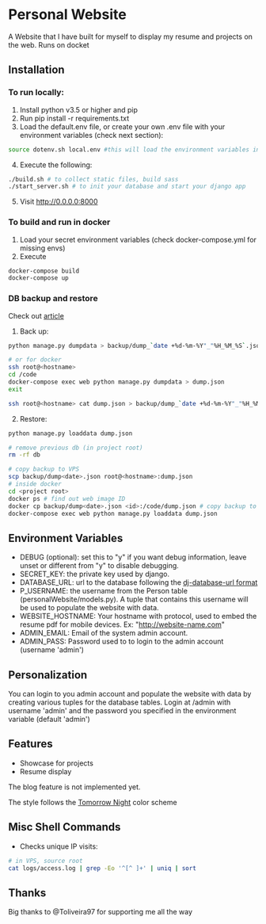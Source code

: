 # Personal Website 

A Website that I have built for myself to display my resume and projects on the web. 
Runs on docket

## Installation

### To run locally:

1. Install python v3.5 or higher and pip
2. Run pip install -r requirements.txt
3. Load the default.env file, or create your own .env file with your environment variables (check next section):
```bash
source dotenv.sh local.env #this will load the environment variables in default.env
```
4. Execute the following:
```bash
./build.sh # to collect static files, build sass
./start_server.sh # to init your database and start your django app
```
5. Visit http://0.0.0.0:8000

### To build and run in docker

1. Load your secret environment variables (check docker-compose.yml for missing envs)
2. Execute
```bash
docker-compose build
docker-compose up
```

### DB backup and restore

Check out [article](http://deephacks.com/articles/entry/django-backups-dumpdata-versus-sql-dump-postgresql-and-mysql/) 

1. Back up:
```bash
python manage.py dumpdata > backup/dump_`date +%d-%m-%Y"_"%H_%M_%S`.json

# or for docker
ssh root@<hostname>
cd /code
docker-compose exec web python manage.py dumpdata > dump.json
exit

ssh root@<hostname> cat dump.json > backup/dump_`date +%d-%m-%Y"_"%H_%M_%S`.json
```
2. Restore:
```bash
python manage.py loaddata dump.json

# remove previous db (in project root)
rm -rf db

# copy backup to VPS
scp backup/dump<date>.json root@<hostname>:dump.json
# inside docker
cd <project root>
docker ps # find out web image ID
docker cp backup/dump<date>.json <id>:/code/dump.json # copy backup to container
docker-compose exec web python manage.py loaddata dump.json

```

## Environment Variables

- DEBUG (optional): set this to "y" if you want debug information, leave unset or different from "y" to disable debugging.
- SECRET_KEY: the private key used by django.
- DATABASE_URL: url to the database following the [dj-database-url format](https://github.com/kennethreitz/dj-database-url/blob/master/README.rst)
- P_USERNAME: the username from the Person table (personalWebsite/models.py). A tuple that contains this username will be used to populate the website with data.
- WEBSITE_HOSTNAME: Your hostname with protocol, used to embed the resume pdf for mobile devices. Ex: "http://website-name.com"
- ADMIN_EMAIL: Email of the system admin account. 
- ADMIN_PASS: Password used to to login to the admin account (username 'admin')

## Personalization

You can login to you admin account and populate the website with data by creating various tuples for the database tables. Login at <website>/admin with username 'admin' and the password you specified in the environment variable (default 'admin')

## Features

- Showcase for projects
- Resume display

The blog feature is not implemented yet.

The style follows the [Tomorrow Night](https://github.com/chriskempson/tomorrow-theme) color scheme


## Misc Shell Commands
- Checks unique IP visits:
```bash
# in VPS, source root
cat logs/access.log | grep -Eo '^[^ ]+' | uniq | sort
```

## Thanks

Big thanks to @Toliveira97 for supporting me all the way
